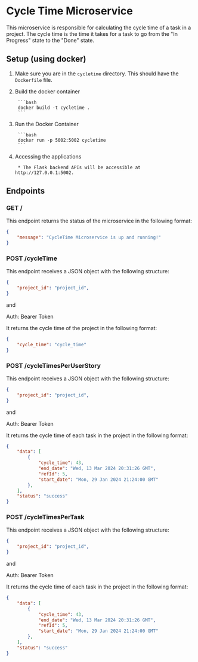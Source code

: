 # Cycle Time Microservice

This microservice is responsible for calculating the cycle time of a task in a project. The cycle time is the time it takes for a task to go from the "In Progress" state to the "Done" state.

## Setup (using docker)

1. Make sure you are in the `cycletime` directory. This should have the `Dockerfile` file.

2. Build the docker container
    
        ```bash
        docker build -t cycletime .
        ```
3. Run the Docker Container

        ```bash
        docker run -p 5002:5002 cycletime
        ```
4. Accessing the applications
    
        * The Flask backend APIs will be accessible at http://127.0.0.1:5002.


## Endpoints

### GET /

This endpoint returns the status of the microservice in the following format:

```json
{
    "message": "CycleTime Microservice is up and running!"
}
```

### POST /cycleTime

This endpoint receives a JSON object with the following structure:

```json
{
    "project_id": "project_id",
}
```
and 

Auth: Bearer Token

It returns the cycle time of the project in the following format:

```json
{
    "cycle_time": "cycle_time"
}
```

### POST /cycleTimesPerUserStory

This endpoint receives a JSON object with the following structure:

```json
{
    "project_id": "project_id",
}
```

and

Auth: Bearer Token

It returns the cycle time of each task in the project in the following format:

```json
{
    "data": [
        {
            "cycle_time": 43,
            "end_date": "Wed, 13 Mar 2024 20:31:26 GMT",
            "refId": 5,
            "start_date": "Mon, 29 Jan 2024 21:24:00 GMT"
        },
    ],
    "status": "success"
}
```

### POST /cycleTimesPerTask

This endpoint receives a JSON object with the following structure:

```json
{
    "project_id": "project_id",
}
```

and

Auth: Bearer Token

It returns the cycle time of each task in the project in the following format:

```json
{
    "data": [
        {
            "cycle_time": 43,
            "end_date": "Wed, 13 Mar 2024 20:31:26 GMT",
            "refId": 5,
            "start_date": "Mon, 29 Jan 2024 21:24:00 GMT"
        },
    ],
    "status": "success"
}
```